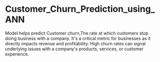 # Customer_Churn_Prediction_using_ANN
Model helps predict Customer churn,The rate at which customers stop doing business with a company. It's a critical metric for businesses as it directly impacts revenue and profitability. High churn rates can signal underlying issues with a company's products, services, or customer experience.
